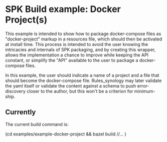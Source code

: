 # SPK Build example: Docker Project(s)

This example is intended to show how to package docker-compose files as "docker-project" markup in
a resources file, which should then be activated at install time.  This process is intended to
avoid the user knowing the intricacies and internals of SPK packaging, and by creating this
wrapper, allows the implementation a chance to improve while keeping the API constant, or simplify
the "API" available to the user to package a docker-compose files.

In this example, the user should indicate a name of a project and a file that should become the
docker-compose file.  Rules_synology may later validate the yaml itself or validate the content
against a schema to push error-discovery closer to the author, but this won't be a criterion for
minimum-ship.

## Currently

The current build command is:

(cd examples/example-docker-project && bazel build //... )


